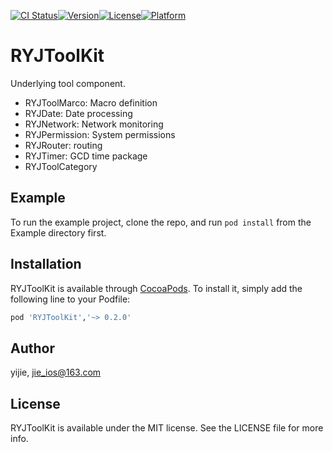 [![CI Status](https://img.shields.io/travis/developRen/RYJToolKit.svg?style=flat)](https://travis-ci.org/developRen/RYJToolKit)[![Version](https://img.shields.io/cocoapods/v/RYJToolKit.svg?style=flat)](https://cocoapods.org/pods/RYJToolKit)[![License](https://img.shields.io/cocoapods/l/RYJToolKit.svg?style=flat)](https://cocoapods.org/pods/RYJToolKit)[![Platform](https://img.shields.io/cocoapods/p/RYJToolKit.svg?style=flat)](https://cocoapods.org/pods/RYJToolKit)

# RYJToolKit

Underlying tool component.

- RYJToolMarco: Macro definition
- RYJDate: Date processing
- RYJNetwork: Network monitoring
- RYJPermission: System permissions
- RYJRouter: routing
- RYJTimer: GCD time package
- RYJToolCategory

## Example

To run the example project, clone the repo, and run `pod install` from the Example directory first.

## Installation

RYJToolKit is available through [CocoaPods](https://cocoapods.org). To install
it, simply add the following line to your Podfile:

```ruby
pod 'RYJToolKit','~> 0.2.0'
```

## Author

yijie, jie_ios@163.com

## License

RYJToolKit is available under the MIT license. See the LICENSE file for more info.
